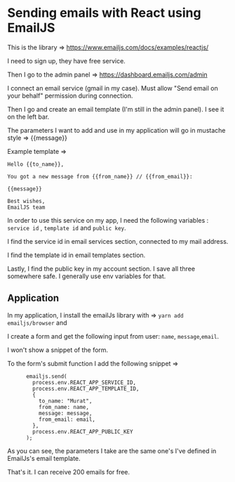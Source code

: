 # Sending emails with React using EmailJS

This is the library => https://www.emailjs.com/docs/examples/reactjs/

I need to sign up, they have free service.

Then I go to the admin panel => https://dashboard.emailjs.com/admin

I connect an email service (gmail in my case). Must allow "Send email on your behalf" permission during connection.

Then I go and create an email template (I'm still in the admin panel). I see it on the left bar.

The parameters I want to add and use in my application will go in mustache style => {{message}}

Example template =>

```
Hello {{to_name}},

You got a new message from {{from_name}} // {{from_email}}:

{{message}}

Best wishes,
EmailJS team
```

In order to use this service on my app, I need the following variables : `service id` , `template id` and `public key`.

I find the service id in email services section, connected to my mail address.

I find the template id in email templates section.

Lastly, I find the public key in my account section. I save all three somewhere safe. I generally use env variables for that.

## Application

In my application, I install the emailJs library with => `yarn add emailjs/browser` and

I create a form and get the following input from user: `name`, `message`,`email`.

I won't show a snippet of the form.

To the form's submit function I add the following snippet =>

```react
      emailjs.send(
        process.env.REACT_APP_SERVICE_ID,
        process.env.REACT_APP_TEMPLATE_ID,
        {
          to_name: "Murat",
          from_name: name,
          message: message,
          from_email: email,
        },
        process.env.REACT_APP_PUBLIC_KEY
      );
```

As you can see, the parameters I take are the same one's I've defined in EmailJs's email template.

That's it. I can receive 200 emails for free.

